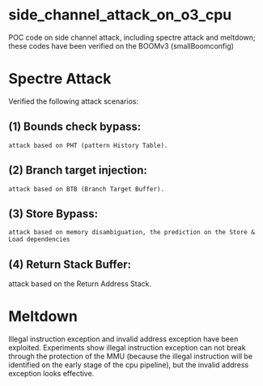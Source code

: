 # side_channel_attack_on_o3_cpu
POC code on side channel attack, including spectre attack and meltdown; these codes have been verified on the BOOMv3 (smallBoomconfig)

# Spectre Attack
Verified the following attack scenarios:
## (1) Bounds check bypass: 
    attack based on PHT (pattern History Table).
## (2) Branch target injection: 
    attack based on BTB (Branch Target Buffer).
## (3) Store Bypass: 
    attack based on memory disambiguation, the prediction on the Store & Load dependencies
## (4) Return Stack Buffer: 
   attack based on the Return Address Stack.
  
# Meltdown
   Illegal instruction exception and invalid address exception have been exploited. Experiments show illegal instruction exception can not break through the protection of the MMU (because the illegal instruction will be identified on the early stage of the cpu pipeline), but the invalid address exception looks effective.   
